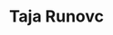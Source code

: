 ---
SICRIS: null
draft: false
fixName: taja_runovc
lab: null
labPos: null
location: null
mailInfo: taja.runovc@fri.uni-lj.si
officeHours: null
profName: Taja Runovc
profTitle: Student Affairs
telephoneInfo: null
title: Taja Runovc
---